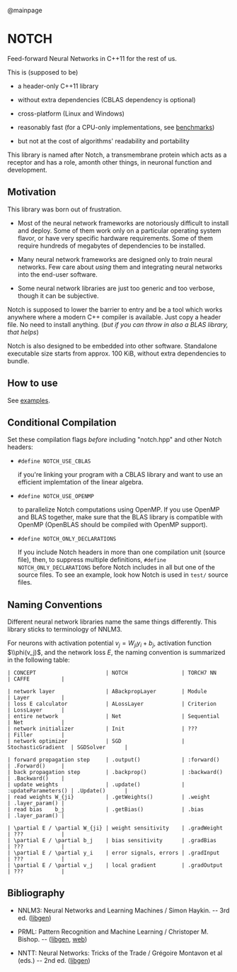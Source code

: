 @mainpage

NOTCH
=====

Feed-forward Neural Networks in C++11 for the rest of us.

This is (supposed to be)

 * a header-only C++11 library

 * without extra dependencies (CBLAS dependency is optional)

 * cross-platform (Linux and Windows)

 * reasonably fast (for a CPU-only implementations, see [benchmarks](benchmarks/README.md))

 * but not at the cost of algorithms' readability and portability

This library is named after Notch, a transmembrane protein which acts as a
receptor and has a role, amonth other things, in neuronal function and
development.

Motivation
----------

This library was born out of frustration.

 * Most of the neural network frameworks are notoriously difficult to
   install and deploy. Some of them work only on a particular operating
   system flavor, or have very specific hardware requirements.
   Some of them require hundreds of megabytes of dependencies to be
   installed.

 * Many neural network frameworks are designed only to _train_ neural
   networks. Few care about _using_ them and integrating neural networks
   into the end-user software.

 * Some neural network libraries are just too generic and too verbose,
   though it can be subjective.

Notch is supposed to lower the barrier to entry and be a tool which
works anywhere where a modern C++ compiler is available.
Just copy a header file. No need to install anything.
(_but if you can throw in also a BLAS library, that helps_)

Notch is also designed to be embedded into other software.
Standalone executable size starts from approx. 100 KiB,
without extra dependencies to bundle.


How to use
----------

See [examples](examples/README.md).


Conditional Compilation
-----------------------

Set these compilation flags _before_ including "notch.hpp" and other Notch headers:

 * `#define NOTCH_USE_CBLAS`

    if you're linking your program with a CBLAS library and want to use an efficient
    implemtation of the linear algebra.

 * `#define NOTCH_USE_OPENMP`

    to parallelize Notch computations using OpenMP.
    If you use OpenMP and BLAS together, make sure that the BLAS library is
    compatible with OpenMP (OpenBLAS should be compiled with OpenMP support).

 * `#define NOTCH_ONLY_DECLARATIONS`

    If you include Notch headers in more than one compilation unit (source file),
    then, to suppress multiple definitions, `#define NOTCH_ONLY_DECLARATIONS`
    before Notch includes in all but one of the source files.
    To see an example, look how Notch is used in `test/` source files.


Naming Conventions
------------------

Different neural network libraries name the same things differently.
This library sticks to terminology of NNLM3.

For neurons with activation potential $v_j = W_{ji} y_i + b_j$,
activation function $\\phi(v_j)$, and the network loss $E$, the naming
convention is summarized in the following table:

    | CONCEPT                      | NOTCH                 | TORCH7 NN           | CAFFE          |

    | network layer                | ABackpropLayer        | Module              | Layer          |
    | loss E calculator            | ALossLayer            | Criterion           | LossLayer      |
    | entire network               | Net                   | Sequential          | Net            |
    | network initializer          | Init                  | ???                 | Filler         |
    | network optimizer            | SGD                   | StochasticGradient  | SGDSolver      |

    | forward propagation step     | .output()             | :forward()          | .Forward()     |
    | back propagation step        | .backprop()           | :backward()         | .Backward()    |
    | update weights               | .update()             | :updateParameters() | .Update()      |
    | read weights W_{ji}          | .getWeights()         | .weight             | .layer_param() |
    | read bias    b_j             | .getBias()            | .bias               | .layer_param() |

    | \partial E / \partial W_{ji} | weight sensitivity    | .gradWeight         | ???            |
    | \partial E / \partial b_j    | bias sensitivity      | .gradBias           | ???            |
    | \partial E / \partial y_i    | error signals, errors | .gradInput          | ???            |
    | \partial E / \partial v_j    | local gradient        | .gradOutput         | ???            |


Bibliography
------------

 * NNLM3: Neural Networks and Learning Machines / Simon Haykin. -- 3rd ed.
   ([libgen](http://libgen.org/book/index.php?md5=0239f16656e6e5e7db7aaa160cf9f854))

 * PRML: Pattern Recognition and Machine Learning / Christoper M. Bishop. --
   ([libgen](http://libgen.org/book/index.php?md5=44807de3f3da5ae8f5d7066317d8a38a),
    [web](http://research.microsoft.com/en-us/um/people/cmbishop/prml/index.htm))

 * NNTT: Neural Networks: Tricks of the Trade / Grégoire Montavon et al (eds.) -- 2nd ed.
   ([libgen](http://libgen.org/book/index.php?md5=6b8768e619756f4e867282cfcec63f2e))

